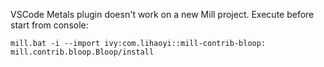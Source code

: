 VSCode Metals plugin doesn't work on a new Mill project. Execute before start from console:

```
mill.bat -i --import ivy:com.lihaoyi::mill-contrib-bloop: mill.contrib.bloop.Bloop/install
```